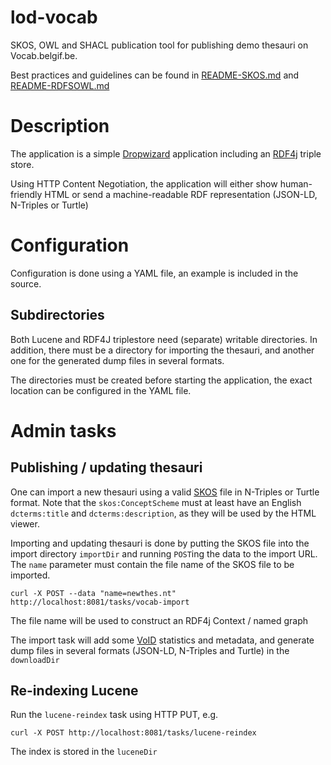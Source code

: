 # lod-vocab

SKOS, OWL and SHACL publication tool for publishing demo thesauri on Vocab.belgif.be.

Best practices and guidelines can be found in [README-SKOS.md](README-SKOS.md) and [README-RDFSOWL.md](README-RDFSOWL.md)

# Description

The application is a simple [Dropwizard](http://dropwizard.io) application including an [RDF4j](http://rdf4j.org) triple store.

Using HTTP Content Negotiation, the application will either show human-friendly HTML or send a machine-readable RDF representation (JSON-LD, N-Triples or Turtle)


# Configuration

Configuration is done using a YAML file, an example is included in the source.

## Subdirectories

Both Lucene and RDF4J triplestore need (separate) writable directories. 
In addition, there must be a directory for importing the thesauri, 
and another one for the generated dump files in several formats.

The directories must be created before starting the application, the exact location can be configured in the YAML file.

# Admin tasks

## Publishing / updating thesauri

One can import a new thesauri using a valid [SKOS](https://www.w3.org/TR/skos-primer/) file in N-Triples or Turtle format.
Note that the `skos:ConceptScheme` must at least have an English `dcterms:title` and `dcterms:description`,
as they will be used by the HTML viewer.

Importing and updating thesauri is done by putting the SKOS file into the import directory `importDir`
and running `POST`ing the data to the import URL.
The `name` parameter must contain the file name of the SKOS file to be imported.

```
curl -X POST --data "name=newthes.nt" http://localhost:8081/tasks/vocab-import
```

The file name will be used to construct an RDF4j Context / named graph

The import task will add some [VoID](https://www.w3.org/TR/void/) statistics and metadata,
and generate dump files in several formats (JSON-LD, N-Triples and Turtle) in the `downloadDir`

## Re-indexing Lucene

Run the `lucene-reindex` task using HTTP PUT, e.g.

```
curl -X POST http://localhost:8081/tasks/lucene-reindex
```

The index is stored in the `luceneDir`
